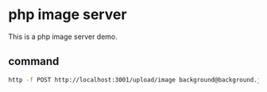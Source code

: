 # php image server 
This is a php image server demo.

## command

```bash
http -f POST http://localhost:3001/upload/image background@background.jpg
```
